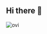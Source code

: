 ## Hi there 👋
<img src="https://github-readme-stats.vercel.app/api/top-langs?username=dorufloare&show_icons=true&locale=en&layout=compact&theme=chartreuse-dark" alt="ovi" />
<!--
**dorufloare/dorufloare** is a ✨ _special_ ✨ repository because its `README.md` (this file) appears on your GitHub profile.

Here are some ideas to get you started:

- 🔭 I’m currently working on ...
- 🌱 I’m currently learning ...
- 👯 I’m looking to collaborate on ...
- 🤔 I’m looking for help with ...
- 💬 Ask me about ...
- 📫 How to reach me: ...
- 😄 Pronouns: ...
- ⚡ Fun fact: ...
-->
